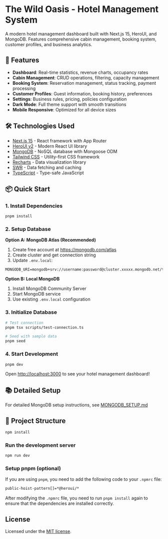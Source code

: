 # The Wild Oasis - Hotel Management System

A modern hotel management dashboard built with Next.js 15, HeroUI, and MongoDB. Features comprehensive cabin management, booking system, customer profiles, and business analytics.

## 🚀 Features

- **Dashboard**: Real-time statistics, revenue charts, occupancy rates
- **Cabin Management**: CRUD operations, filtering, capacity management
- **Booking System**: Reservation management, status tracking, payment processing
- **Customer Profiles**: Guest information, booking history, preferences
- **Settings**: Business rules, pricing, policies configuration
- **Dark Mode**: Full theme support with smooth transitions
- **Mobile Responsive**: Optimized for all device sizes

## 🛠 Technologies Used

- [Next.js 15](https://nextjs.org/) - React framework with App Router
- [HeroUI v2](https://heroui.com/) - Modern React UI library
- [MongoDB](https://mongodb.com/) - NoSQL database with Mongoose ODM
- [Tailwind CSS](https://tailwindcss.com/) - Utility-first CSS framework
- [Recharts](https://recharts.org/) - Data visualization library
- [SWR](https://swr.vercel.app/) - Data fetching and caching
- [TypeScript](https://www.typescriptlang.org/) - Type-safe JavaScript

## 📦 Quick Start

### 1. Install Dependencies

```bash
pnpm install
```

### 2. Setup Database

**Option A: MongoDB Atlas (Recommended)**

1. Create free account at https://mongodb.com/atlas
2. Create cluster and get connection string
3. Update `.env.local`:

```env
MONGODB_URI=mongodb+srv://username:password@cluster.xxxxx.mongodb.net/thewildoasis
```

**Option B: Local MongoDB**

1. Install MongoDB Community Server
2. Start MongoDB service
3. Use existing `.env.local` configuration

### 3. Initialize Database

```bash
# Test connection
pnpm tsx scripts/test-connection.ts

# Seed with sample data
pnpm seed
```

### 4. Start Development

```bash
pnpm dev
```

Open [http://localhost:3000](http://localhost:3000) to see your hotel management dashboard!

## 📚 Detailed Setup

For detailed MongoDB setup instructions, see [MONGODB_SETUP.md](./MONGODB_SETUP.md)

## 🎯 Project Structure

```bash
npm install
```

### Run the development server

```bash
npm run dev
```

### Setup pnpm (optional)

If you are using `pnpm`, you need to add the following code to your `.npmrc` file:

```bash
public-hoist-pattern[]=*@heroui/*
```

After modifying the `.npmrc` file, you need to run `pnpm install` again to ensure that the dependencies are installed correctly.

## License

Licensed under the [MIT license](https://github.com/heroui-inc/next-app-template/blob/main/LICENSE).
